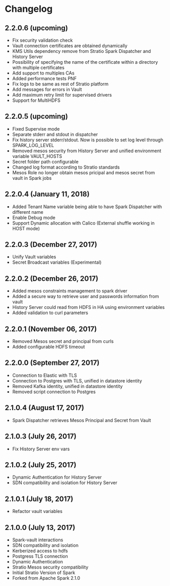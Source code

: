 # Changelog

## 2.2.0.6 (upcoming)

* Fix security validation check
* Vault connection certificates are obtained dynamically
* KMS Utils dependency remove from Stratio Spark Dispatcher and History Server
* Possibility of specifying the name of the certificate within a directory with multiple certificates
* Add support to multiples CAs
* Added performance tests PNF
* Fix logs to be same as rest of Stratio platform
* Add messages for errors in Vault
* Add maximum retry limit for supervised drivers
* Support for MultiHDFS

## 2.2.0.5 (upcoming)

* Fixed Supervise mode
* Separate stderr and stdout in dispatcher
* Fix history server stderr/stdout. Now is possible to set log level through SPARK_LOG_LEVEL
* Removed mesos security from History Server and unified environment variable VAULT_HOSTS
* Secret folder path configurable
* Changed log format according to Stratio standards
* Mesos Role no longer obtain mesos pricipal and mesos secret from vault in Spark jobs

## 2.2.0.4 (January 11, 2018)

* Added Tenant Name variable being able to have Spark Dispatcher with different name
* Enable Debug mode
* Support Dynamic allocation with Calico (External shuffle working in HOST mode)

## 2.2.0.3 (December 27, 2017)

* Unify Vault variables
* Secret Broadcast variables (Experimental)

## 2.2.0.2 (December 26, 2017)

* Added mesos constraints management to spark driver
* Added a secure way to retrieve user and passwords information from vault
* History Server could read from HDFS in HA using environment variables
* Added validation to curl parameters


## 2.2.0.1 (November 06, 2017)

* Removed Mesos secret and principal from curls
* Added configurable HDFS timeout

## 2.2.0.0 (September 27, 2017)

* Connection to Elastic with TLS
* Connection to Postgres with TLS, unified in datastore identity
* Removed Kafka identity, unified in datastore identity
* Removed script connection to Postgres 

## 2.1.0.4 (August 17, 2017)

* Spark Dispatcher retrieves Mesos Principal and Secret from Vault

## 2.1.0.3 (July 26, 2017)

* Fix History Server env vars


## 2.1.0.2 (July 25, 2017)

* Dynamic Authentication for History Server
* SDN compatibility and isolation for History Server


## 2.1.0.1 (July 18, 2017)

* Refactor vault variables


## 2.1.0.0 (July 13, 2017)

* Spark-vault interactions
* SDN compatibility and isolation
* Kerberized access to hdfs
* Postgress TLS connection
* Dynamic Authentication
* Stratio Mesos security compatibility
* Initial Stratio Version of Spark
* Forked from Apache Spark 2.1.0
